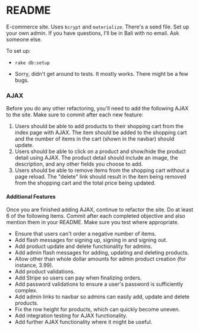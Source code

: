 # README

E-commerce site. Uses `bcrypt` and `materialize`. There's a seed file. Set up your own admin. If you have questions, I'll be in Bali with no email. Ask someone else.

To set up:

* `rake db:setup`

* Sorry, didn't get around to tests. It mostly works. There might be a few bugs.

### AJAX
Before you do any other refactoring, you'll need to add the following AJAX to the site. Make sure to commit after each new feature:

1. Users should be able to add products to their shopping cart from the index page with AJAX. The item should be added to the shopping cart and the number of items in the cart (shown in the navbar) should update.
1. Users should be able to click on a product and show/hide the product detail using AJAX. The product detail should include an image, the description, and any other fields you choose to add.
1. Users should be able to remove items from the shopping cart without a page reload. The "delete" link should result in the item being removed from the shopping cart and the total price being updated.

#### Additional Features
Once you are finished adding AJAX, continue to refactor the site. Do at least 6 of the following items. Commit after each completed objective and also mention them in your README. Make sure you test where appropriate.

* Ensure that users can't order a negative number of items.
* Add flash messages for signing up, signing in and signing out.
* Add product update and delete functionality for admins.
* Add admin flash messages for adding, updating and deleting products.
* Allow other than whole dollar amounts for admin product creation (for instance, 3.99).
* Add product validations.
* Add Stripe so users can pay when finalizing orders.
* Add password validations to ensure a user's password is sufficiently complex.
* Add admin links to navbar so admins can easily add, update and delete products.
* Fix the row height for products, which can quickly become uneven.
* Add integration testing for AJAX functionality.
* Add further AJAX functionality where it might be useful.
